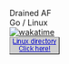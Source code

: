 Drained AF  
Go / Linux   
[![wakatime](https://wakatime.com/badge/user/84007e02-8483-49c9-877a-c2dc2e2a2484.svg)](https://wakatime.com/@84007e02-8483-49c9-877a-c2dc2e2a2484)  
[![alt text](linux.gif)](https://www.youtube.com/watch?v=JwRKq5lyhnQ)     
